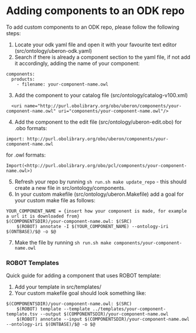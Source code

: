# Adding components to an ODK repo

To add custom components to an ODK repo, please follow the following steps:
1. Locate your odk yaml file and open it with your favourite text editor (src/ontology/uberon-odk.yaml)
2. Search if there is already a component section to the yaml file, if not add it accordingly, adding the name of your component:
```
components:
  products:
    - filename: your-component-name.owl
```
3. Add the component to your catalog file (src/ontology/catalog-v100.xml)
```
  <uri name="http://purl.obolibrary.org/obo/uberon/components/your-component-name.owl" uri="components/your-component-name.owl"/>
```
4. Add the component to the edit file (src/ontology/uberon-edit.obo)
for .obo formats: 
```
import: http://purl.obolibrary.org/obo/uberon/components/your-component-name.owl
```
for .owl formats: 
```
Import(<http://purl.obolibrary.org/obo/pcl/components/your-component-name.owl>)
```
5. Refresh your repo by running `sh run.sh make update_repo` - this should create a new file in src/ontology/components.
6. In your custom makefile (src/ontology/uberon.Makefile) add a goal for your custom make file as follows: 

```
YOUR_COMPONENT_NAME = {insert how your component is made, for example a url it is downloaded from}
$(COMPONENTSDIR)/your-component-name.owl: $(SRC)
	$(ROBOT) annotate -I $(YOUR_COMPONENT_NAME) --ontology-iri $(ONTBASE)/$@ -o $@
```
7. Make the file by running `sh run.sh make components/your-component-name.owl`

### ROBOT Templates

Quick guide for adding a component that uses ROBOT template:

1. Add your template in src/templates/
2. Your custom makefile goal should look something like: 
```
$(COMPONENTSDIR)/your-component-name.owl: $(SRC)
	$(ROBOT) template --template ../templates/your-component-template.tsv --output $(COMPONENTSDIR)/your-component-name.owl
	$(ROBOT) annotate --input $(COMPONENTSDIR)/your-component-name.owl --ontology-iri $(ONTBASE)/$@ -o $@
```